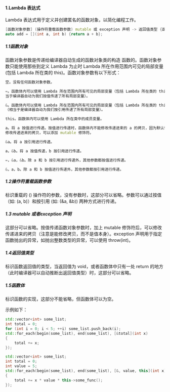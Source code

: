 #### 1.Lambda 表达式

 Lambda 表达式用于定义并创建匿名的函数对象，以简化编程工作。

```c++
[函数对象参数] (操作符重载函数参数) mutable 或 exception 声明 -> 返回值类型 {函数体}
auto add = [](int a, int b) {return a + b};
```

##### 1.1函数对象

函数对象参数是传递给编译器自动生成的函数对象类的构造
函数的。函数对象参数只能使用那些到定义 Lambda 为止时 Lambda 所在作用范围内可见的局部变量(包括 Lambda 所在类的 this)。函数对象参数有以下形式：

```c++
空。没有任何函数对象参数。

=。函数体内可以使用 Lambda 所在范围内所有可见的局部变量（包括 Lambda 所在类的 this），并且是值传递方式（相
当于编译器自动为我们按值传递了所有局部变量）。

&。函数体内可以使用 Lambda 所在范围内所有可见的局部变量（包括 Lambda 所在类的 this），并且是引用传递方式
（相当于是编译器自动为我们按引用传递了所有局部变量）。

this。函数体内可以使用 Lambda 所在类中的成员变量。

a。将 a 按值进行传递。按值进行传递时，函数体内不能修改传递进来的 a 的拷贝，因为默认情况下函数是 const 的，要
修改传递进来的拷贝，可以添加 mutable 修饰符。

&a。将 a 按引用进行传递。

a，&b。将 a 按值传递，b 按引用进行传递。

=，&a，&b。除 a 和 b 按引用进行传递外，其他参数都按值进行传递。

&，a，b。除 a 和 b 按值进行传递外，其他参数都按引用进行传递。
```

##### 1.2操作符重载函数参数

标识重载的 () 操作符的参数，没有参数时，这部分可以省略。参数可以通过按值（如: (a, b)）和按引用 (如: (&a, &b)) 两种方式进行传递。

##### 1.3 mutable 或者exception 声明

这部分可以省略。按值传递函数对象参数时，加上 mutable 修饰符后，可以修改传递进来的拷贝（注意是能修改拷贝，而不是值本身）。exception 声明用于指定函数抛出的异常，如抛出整数类型的异常，可以使用 throw(int)。

##### 1.4返回值类型

标识函数返回值的类型，当返回值为 void，或者函数体中只有一处 return 的地方（此时编译器可以自动推断出返回值类型）时，这部分可以省略。

##### 1.5函数体

标识函数的实现，这部分不能省略，但函数体可以为空。

示例如下：

```c++
std::vector<int> some_list;
int total = 0;
for (int i = 0; i < 5; ++i) some_list.push_back(i);
std::for_each(begin(some_list), end(some_list), [&total](int x)
{
    total += x;
});
```



```c++
std::vector<int> some_list;
int total = 0;
int value = 5;
std::for_each(begin(some_list), end(some_list), [&, value, this](int x)
{
    total += x * value * this->some_func();
});
```

